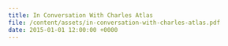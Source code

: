 ```yaml
---
title: In Conversation With Charles Atlas
file: /content/assets/in-conversation-with-charles-atlas.pdf
date: 2015-01-01 12:00:00 +0000
---
```

